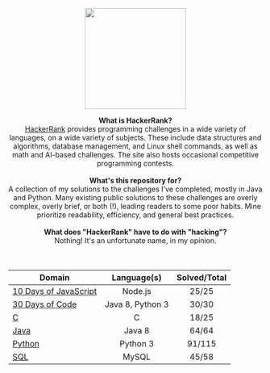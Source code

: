 <p align="center">
    <a href="https://www.hackerrank.com/_clfm_">
        <img height=200 src="https://github.com/clfm/HackerRank/blob/master/images/hackerrank-logo.jpg">
    </a>
</p>

<p align="center">
  <b>What is HackerRank?</b><br>
    <a href="https://www.hackerrank.com/">HackerRank</a> provides programming challenges in a wide variety of languages, on a wide variety of subjects. These include data structures and algorithms, database management, and Linux shell commands, as well as math and AI-based challenges. The site also hosts occasional competitive programming contests. <br><br>
  <b>What's this repository for?</b><br>
      A collection of my solutions to the challenges I've completed, mostly in Java and Python. Many existing public solutions to these challenges are overly complex, overly brief, or both (!), leading readers to some poor habits. Mine prioritize readability, efficiency, and general best practices. <br><br>
  <b>What does "HackerRank" have to do with "hacking"?</b><br>
      Nothing! It's an unfortunate name, in my opinion. <br>
  <br><br>
</p>

| Domain                                                                                                        |    Language(s)   | Solved/Total |
|---------------------------------------------------------------------------------------------------------------|:----------------:|:------------:|
| [10 Days of JavaScript](https://github.com/clfm/HackerRank/blob/master/10%20Days%20of%20JavaScript/README.md) |      Node.js     |     25/25    |
| [30 Days of Code](https://github.com/clfm/HackerRank/blob/master/30%20Days%20of%20Code/README.md)             | Java 8, Python 3 |     30/30    |
| [C](https://github.com/clfm/HackerRank/blob/master/C/README.md)                                               |        C         |     18/25    |
| [Java](https://github.com/clfm/HackerRank/blob/master/Java/README.md)                                         |      Java 8      |     64/64    |
| [Python](https://github.com/clfm/HackerRank/blob/master/Python/README.md)                                     |     Python 3     |    91/115    |
| [SQL](https://github.com/clfm/HackerRank/blob/master/SQL/README.md)                                           |       MySQL      |     45/58    |
